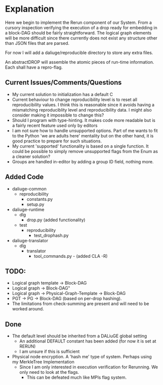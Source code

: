 # Explanation
Here we begin to implement the Rerun component of our System.
From a cursory inspection verifying the execution of a drop ready for embedding in a block-DAG should be fairly
straightforward. The logical graph elements will be more difficult since there currently does not exist any structure
other than JSON files that are parsed.

For now I will add a daliuge/reproducible directory to store any extra files. 

An abstractDROP will assemble the atomic pieces of run-time information. Each shall have a repro-flag. 


## Current Issues/Comments/Questions
- My current solution to initialization has a default C
- Current behaviour to change reproducibility level is to reset all reproducibility values. I think this is reasonable
since it avoids having a mismatching reproduciblity level and reproducibility data. I might also consider making it
impossible to change this?
- Should I program with type-hinting. It makes code more readable but is a fairly recent feature used only by editors
- I am not sure how to handle unsupported options. Part of me wants to fit to the Python 'we are adults here' mentality
but on the other hand, it is good practice to prepare for such situations.
- My current 'supported' functionality is based on a single function. It could be possible to simply remove unsupported
flags from the Enum as a cleaner solution?
- Groups are handled in-editor by adding a group ID field, nothing more.

## Added Code
- daliuge-common
  - reproducibility
    - constants.py
    - setup.py
- daliuge-runtime
  - dlg
    - drop.py (added functionality)
  - test
    - reproducibility
      - test_drophash.py
- daliuge-translator
  - dlg
    - translator
      - tool_commands.py - (added CLA -R)
  

## TODO: 
- Logical graph template -> Block-DAG
- Logical graph -> Block-DAG"
- Logical graph -> Physical-Graph-Template -> Block-DAG
- PGT -> PG -> Block-DAG (based on per-drop hashing).
- The limitations from check-summing are present and will need to be worked around.

## Done
- The default level should be inherited from a DALiuGE global setting 
  - An additional DEFAULT constant has been added (for now it is set at RERUN)
  - I am unsure if this is sufficient
- Physical node encryption. A 'hash me' type of system. Perhaps using my MerkleTree Implementation
  - Since I am only interested in execution verification for Rerunning. We only need to look at the flags.
    - This can be defeated much like MPIs flag system.